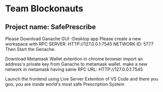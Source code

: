 # Team Blockonauts
## Project name: SafePrescribe

Please Download Ganache GUI -Desktop app
Please create a new workspace with RPC SERVER: HTTP://127.0.0.1:7545
NETWORK ID: 5777
Then Start the Genache.

Download Metamask Wallet extention in chrome browser
import an address's private key from Ganache to metamask wallet.
make a new network in metamask having same RPC URL: HTTP://127.0.0.1:7545

Launch the frontend using Live Server Extention of VS Code and there you goo, you are inside world's most safe Prescription System
